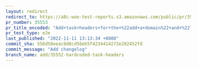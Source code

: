 ```yaml
---
layout: redirect
redirect_to: https://a8c-woo-test-reports.s3.amazonaws.com/public/pr/35553/e2e/index.html
pr_number: 35553
pr_title_encoded: "Add+task+headers+for+the+%22add+a+domain%22+and+%22launch+your+store%22+setup+tasks"
pr_test_type: e2e
last_published: "2022-11-11 13:13:34 +0000"
commit_sha: 556d58eeac8d8cd56eb5f4234414272e202452fd
commit_message: "Add changelog"
branch_name: add/35552-hardcoded-task-headers
---
```

